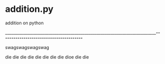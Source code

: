 addition.py
===========

addition on python

_______________________________________________________________________________________________________________________________________________________________________________________________________________________________________________________________________________________________________________________________________________________________----------------------------------------___________________________________________________________________________________________________________________________________________________________________________________________________________________________________________________________________________________

swagswagswagswag





die die die die die die die die dioe die die 



